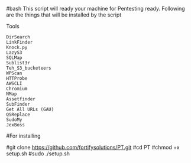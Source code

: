#bash
This script will ready your machine for Pentesting ready.
Following are the things that will be installed by the script

Tools

    DirSearch
    LinkFinder
    Knock.py
    LazyS3
    SQLMap
    Sublist3r
    Teh_S3_bucketeers
    WPScan
    HTTProbe
    AWSCLI
    Chromium
    NMap
    Assetfinder
    SubFinder
    Get All URLs (GAU)
    QSReplace
    SudoMy
    JexBoss
    
    
#For installing

#git clone https://github.com/fortifysolutions/PT.git
#cd PT
#chmod +x setup.sh
#sudo ./setup.sh


